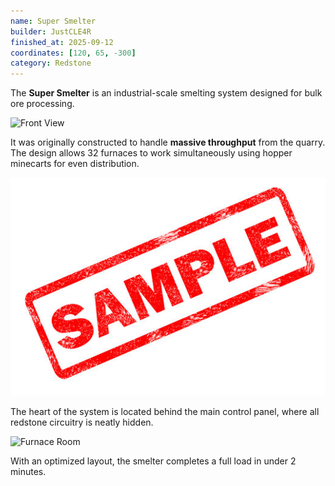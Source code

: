 ```yaml
---
name: Super Smelter
builder: JustCLE4R
finished_at: 2025-09-12
coordinates: [120, 65, -300]
category: Redstone
---
```


The **Super Smelter** is an industrial-scale smelting system designed for bulk ore processing.

![Front View](exterior.jpg)

It was originally constructed to handle **massive throughput** from the quarry.  
The design allows 32 furnaces to work simultaneously using hopper minecarts for even distribution.

![Inside the Smelter](interior.jpg)

The heart of the system is located behind the main control panel, where all redstone circuitry is neatly hidden.

![Furnace Room](furnace_room.jpg)

With an optimized layout, the smelter completes a full load in under 2 minutes.
